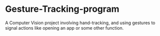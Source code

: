 # Gesture-Tracking-program
A Computer Vision project involving hand-tracking, and using gestures to signal actions like opening an app or some other function.
